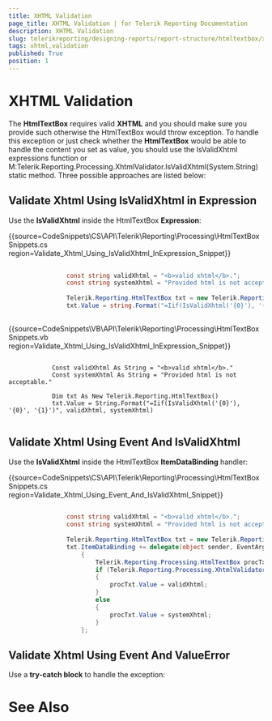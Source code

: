 ```yaml
---
title: XHTML Validation
page_title: XHTML Validation | for Telerik Reporting Documentation
description: XHTML Validation
slug: telerikreporting/designing-reports/report-structure/htmltextbox/xhtml-validation
tags: xhtml,validation
published: True
position: 1
---
```


# XHTML Validation



The __HtmlTextBox__ requires valid __XHTML__ and you should make sure you provide such otherwise the HtmlTextBox would throw exception. 
    	To handle this exception or just check whether the __HtmlTextBox__ would be able to handle the content 
    	you set as value, you should use the IsValidXhtml expressions function or 
      	M:Telerik.Reporting.Processing.XhtmlValidator.IsValidXhtml(System.String)
      	static method. Three possible
    	approaches are listed below:

## Validate Xhtml Using IsValidXhtml in Expression

Use the __IsValidXhtml__ inside the HtmlTextBox __Expression__:

{{source=CodeSnippets\CS\API\Telerik\Reporting\Processing\HtmlTextBoxSnippets.cs region=Validate_Xhtml_Using_IsValidXhtml_InExpression_Snippet}}
````C#
	
	            const string validXhtml = "<b>valid xhtml</b>.";
	            const string systemXhtml = "Provided html is not acceptable.";
	
	            Telerik.Reporting.HtmlTextBox txt = new Telerik.Reporting.HtmlTextBox();
	            txt.Value = string.Format("=Iif(IsValidXhtml('{0}'), '{0}', '{1}')", validXhtml, systemXhtml);
	
````



{{source=CodeSnippets\VB\API\Telerik\Reporting\Processing\HtmlTextBoxSnippets.vb region=Validate_Xhtml_Using_IsValidXhtml_InExpression_Snippet}}
````VB
	
	        Const validXhtml As String = "<b>valid xhtml</b>."
	        Const systemXhtml As String = "Provided html is not acceptable."
	
	        Dim txt As New Telerik.Reporting.HtmlTextBox()
	        txt.Value = String.Format("=Iif(IsValidXhtml('{0}'), '{0}', '{1}')", validXhtml, systemXhtml)
	
````



## Validate Xhtml Using Event And IsValidXhtml

Use the __IsValidXhtml__ inside the HtmlTextBox __ItemDataBinding__ handler:

{{source=CodeSnippets\CS\API\Telerik\Reporting\Processing\HtmlTextBoxSnippets.cs region=Validate_Xhtml_Using_Event_And_IsValidXhtml_Snippet}}
````C#
	
	            const string validXhtml = "<b>valid xhtml</b>.";
	            const string systemXhtml = "Provided html is not acceptable.";
	
	            Telerik.Reporting.HtmlTextBox txt = new Telerik.Reporting.HtmlTextBox();
	            txt.ItemDataBinding += delegate(object sender, EventArgs args)
	                {
	                    Telerik.Reporting.Processing.HtmlTextBox procTxt = (Telerik.Reporting.Processing.HtmlTextBox)sender;
	                    if (Telerik.Reporting.Processing.XhtmlValidator.IsValidXhtml(validXhtml))
	                    {
	                        procTxt.Value = validXhtml;
	                    }
	                    else
	                    {
	                        procTxt.Value = systemXhtml;
	                    }
	                };
````







## Validate Xhtml Using Event And ValueError

Use a __try-catch block__ to handle the exception:

	



	



# See Also
